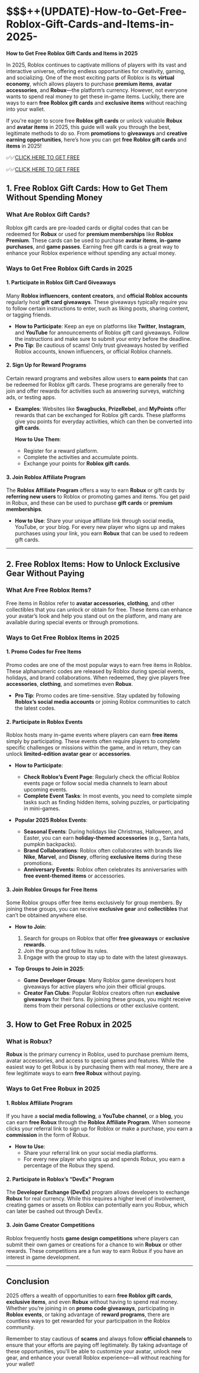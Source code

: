 # $$$++(UPDATE)-How-to-Get-Free-Roblox-Gift-Cards-and-Items-in-2025-

 **How to Get Free Roblox Gift Cards and Items in 2025**

In 2025, Roblox continues to captivate millions of players with its vast and interactive universe, offering endless opportunities for creativity, gaming, and socializing. One of the most exciting parts of Roblox is its **virtual economy**, which allows players to purchase **premium items**, **avatar accessories**, and **Robux**—the platform’s currency. However, not everyone wants to spend real money to get these in-game items. Luckily, there are ways to earn **free Roblox gift cards** and **exclusive items** without reaching into your wallet.

If you're eager to score free **Roblox gift cards** or unlock valuable **Robux** and **avatar items** in 2025, this guide will walk you through the best, legitimate methods to do so. From **promotions** to **giveaways** and **creative earning opportunities**, here’s how you can get **free Roblox gift cards** and **items** in 2025!

✅✅[CLICK HERE TO GET FREE](https://tinyurl.com/f5a9kmyc)

✅✅[CLICK HERE TO GET FREE](https://tinyurl.com/f5a9kmyc)

## **1. Free Roblox Gift Cards: How to Get Them Without Spending Money**

### **What Are Roblox Gift Cards?**
Roblox gift cards are pre-loaded cards or digital codes that can be redeemed for **Robux** or used for **premium memberships** like **Roblox Premium**. These cards can be used to purchase **avatar items**, **in-game purchases**, and **game passes**. Earning free gift cards is a great way to enhance your Roblox experience without spending any actual money.

### **Ways to Get Free Roblox Gift Cards in 2025**

#### **1. Participate in Roblox Gift Card Giveaways**
Many **Roblox influencers**, **content creators**, and **official Roblox accounts** regularly host **gift card giveaways**. These giveaways typically require you to follow certain instructions to enter, such as liking posts, sharing content, or tagging friends.

- **How to Participate**: Keep an eye on platforms like **Twitter**, **Instagram**, and **YouTube** for announcements of Roblox gift card giveaways. Follow the instructions and make sure to submit your entry before the deadline.
- **Pro Tip**: Be cautious of scams! Only trust giveaways hosted by verified Roblox accounts, known influencers, or official Roblox channels.

#### **2. Sign Up for Reward Programs**
Certain reward programs and websites allow users to **earn points** that can be redeemed for Roblox gift cards. These programs are generally free to join and offer rewards for activities such as answering surveys, watching ads, or testing apps.

- **Examples**: Websites like **Swagbucks**, **PrizeRebel**, and **MyPoints** offer rewards that can be exchanged for Roblox gift cards. These platforms give you points for everyday activities, which can then be converted into **gift cards**.
  
  **How to Use Them**:
  - Register for a reward platform.
  - Complete the activities and accumulate points.
  - Exchange your points for **Roblox gift cards**.

#### **3. Join Roblox Affiliate Program**
The **Roblox Affiliate Program** offers a way to earn **Robux** or gift cards by **referring new users** to Roblox or promoting games and items. You get paid in Robux, and these can be used to purchase **gift cards** or **premium memberships**.

- **How to Use**: Share your unique affiliate link through social media, YouTube, or your blog. For every new player who signs up and makes purchases using your link, you earn **Robux** that can be used to redeem gift cards.

---

## **2. Free Roblox Items: How to Unlock Exclusive Gear Without Paying**

### **What Are Free Roblox Items?**
Free items in Roblox refer to **avatar accessories**, **clothing**, and other collectibles that you can unlock or obtain for free. These items can enhance your avatar’s look and help you stand out on the platform, and many are available during special events or through promotions.

### **Ways to Get Free Roblox Items in 2025**

#### **1. Promo Codes for Free Items**
Promo codes are one of the most popular ways to earn free items in Roblox. These alphanumeric codes are released by Roblox during special events, holidays, and brand collaborations. When redeemed, they give players free **accessories**, **clothing**, and sometimes even **Robux**.


- **Pro Tip**: Promo codes are time-sensitive. Stay updated by following **Roblox’s social media accounts** or joining Roblox communities to catch the latest codes.

#### **2. Participate in Roblox Events**
Roblox hosts many in-game events where players can earn **free items** simply by participating. These events often require players to complete specific challenges or missions within the game, and in return, they can unlock **limited-edition avatar gear** or **accessories**.

- **How to Participate**:
  - **Check Roblox’s Event Page**: Regularly check the official Roblox events page or follow social media channels to learn about upcoming events.
  - **Complete Event Tasks**: In most events, you need to complete simple tasks such as finding hidden items, solving puzzles, or participating in mini-games.
  
- **Popular 2025 Roblox Events**:
  - **Seasonal Events**: During holidays like Christmas, Halloween, and Easter, you can earn **holiday-themed accessories** (e.g., Santa hats, pumpkin backpacks).
  - **Brand Collaborations**: Roblox often collaborates with brands like **Nike**, **Marvel**, and **Disney**, offering **exclusive items** during these promotions.
  - **Anniversary Events**: Roblox often celebrates its anniversaries with **free event-themed items** or accessories.

#### **3. Join Roblox Groups for Free Items**
Some Roblox groups offer free items exclusively for group members. By joining these groups, you can receive **exclusive gear** and **collectibles** that can’t be obtained anywhere else.

- **How to Join**:
  1. Search for groups on Roblox that offer **free giveaways** or **exclusive rewards**.
  2. Join the group and follow its rules.
  3. Engage with the group to stay up to date with the latest giveaways.

- **Top Groups to Join in 2025**:
  - **Game Developer Groups**: Many Roblox game developers host giveaways for active players who join their official groups.
  - **Creator Fan Clubs**: Popular Roblox creators often run **exclusive giveaways** for their fans. By joining these groups, you might receive items from their personal collections or other exclusive content.



## **3. How to Get Free Robux in 2025**

### **What is Robux?**
**Robux** is the primary currency in Roblox, used to purchase premium items, avatar accessories, and access to special games and features. While the easiest way to get Robux is by purchasing them with real money, there are a few legitimate ways to earn **free Robux** without paying.

### **Ways to Get Free Robux in 2025**

#### **1. Roblox Affiliate Program**
If you have a **social media following**, a **YouTube channel**, or a **blog**, you can earn **free Robux** through the **Roblox Affiliate Program**. When someone clicks your referral link to sign up for Roblox or make a purchase, you earn a **commission** in the form of Robux.

- **How to Use**:
  - Share your referral link on your social media platforms.
  - For every new player who signs up and spends Robux, you earn a percentage of the Robux they spend.

#### **2. Participate in Roblox’s “DevEx” Program**
The **Developer Exchange (DevEx)** program allows developers to exchange **Robux** for real currency. While this requires a higher level of involvement, creating games or assets on Roblox can potentially earn you Robux, which can later be cashed out through DevEx.

#### **3. Join Game Creator Competitions**
Roblox frequently hosts **game design competitions** where players can submit their own games or creations for a chance to win **Robux** or other rewards. These competitions are a fun way to earn Robux if you have an interest in game development.

---

## **Conclusion**

2025 offers a wealth of opportunities to earn **free Roblox gift cards**, **exclusive items**, and even **Robux** without having to spend real money. Whether you’re joining in on **promo code giveaways**, participating in **Roblox events**, or taking advantage of **reward programs**, there are countless ways to get rewarded for your participation in the Roblox community. 

Remember to stay cautious of **scams** and always follow **official channels** to ensure that your efforts are paying off legitimately. By taking advantage of these opportunities, you'll be able to customize your avatar, unlock new gear, and enhance your overall Roblox experience—all without reaching for your wallet!
